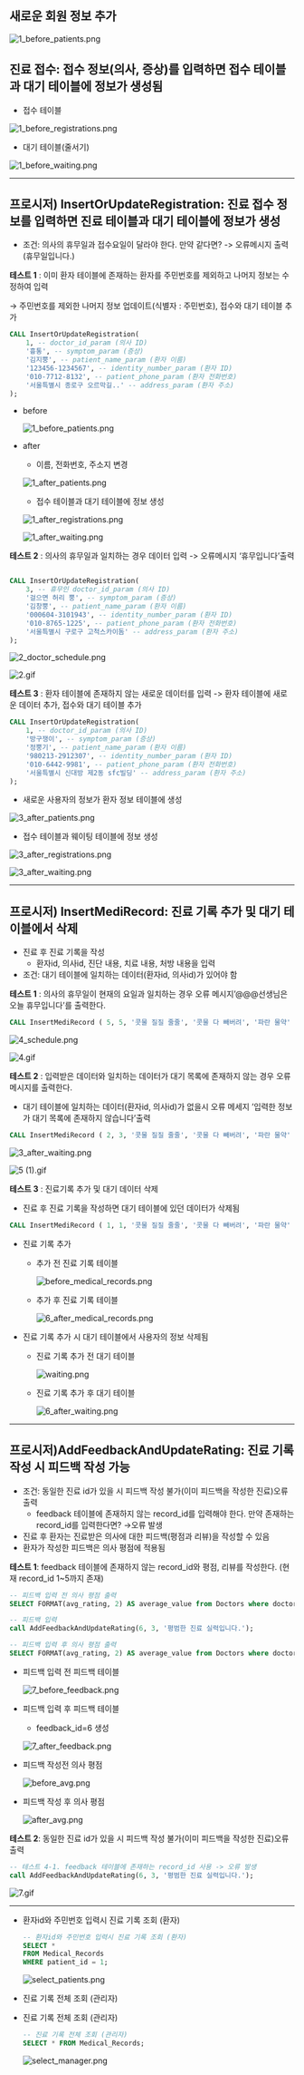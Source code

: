 ## 새로운 회원 정보 추가

![1_before_patients.png](/img/testcase/InsertOrUpdateRegistration/1_before_patients.png)

## 진료 접수: 접수 정보(의사, 증상)를 입력하면 접수 테이블과 대기 테이블에 정보가 생성됨

- 접수 테이블

![1_before_registrations.png](/img/testcase/InsertOrUpdateRegistration/1_before_registrations.png)

- 대기 테이블(줄서기)

![1_before_waiting.png](/img/testcase/InsertOrUpdateRegistration/1_before_waiting.png)

---

## 프로시저) InsertOrUpdateRegistration: 진료 접수 정보를 입력하면 진료 테이블과 대기 테이블에 정보가 생성

- 조건: 의사의 휴무일과 접수요일이 달라야 한다. 만약 같다면? -> 오류메시지 출력 (휴무일입니다.)



**테스트 1** : 이미 환자 테이블에 존재하는 환자를 주민번호를 제외하고 나머지 정보는 수정하여 입력

→ 주민번호를 제외한 나머지 정보 업데이트(식별자 : 주민번호), 접수와 대기 테이블 추가

```sql
CALL InsertOrUpdateRegistration(
    1, -- doctor_id_param (의사 ID)
    '흉통', -- symptom_param (증상)
    '김지뿡', -- patient_name_param (환자 이름)
    '123456-1234567', -- identity_number_param (환자 ID)
    '010-7712-8132', -- patient_phone_param (환자 전화번호)
    '서울특별시 종로구 오르막길..' -- address_param (환자 주소)
);
```

- before
    
    ![1_before_patients.png](/img/testcase/InsertOrUpdateRegistration/1_before_patients.png)
    
- after
    - 이름, 전화번호, 주소지 변경
    
    ![1_after_patients.png](/img/testcase/InsertOrUpdateRegistration/1_after_patients.png)
    
    - 접수 테이블과 대기 테이블에 정보 생성
    
    ![1_after_registrations.png](/img/testcase/InsertOrUpdateRegistration/1_after_registrations.png)
    
    ![1_after_waiting.png](/img/testcase/InsertOrUpdateRegistration/1_after_waiting.png)
    


**테스트 2** : 의사의 휴무일과 일치하는 경우 데이터 입력 -> 오류메시지 ‘휴무입니다’출력

```sql

CALL InsertOrUpdateRegistration(
    3, -- 휴무인 doctor_id_param (의사 ID)
    '걸으면 허리 뿡', -- symptom_param (증상)
    '김창뿡', -- patient_name_param (환자 이름)
    '000604-3101943', -- identity_number_param (환자 ID)
    '010-8765-1225', -- patient_phone_param (환자 전화번호)
    '서울특별시 구로구 고척스카이돔' -- address_param (환자 주소)
);
```

![2_doctor_schedule.png](/img/testcase/InsertOrUpdateRegistration/2_doctor_schedule.png)

![2.gif](/img/testcase/InsertOrUpdateRegistration/2.gif)



**테스트 3** : 환자 테이블에 존재하지 않는 새로운 데이터를 입력 -> 환자 테이블에 새로운 데이터 추가, 접수와 대기 테이블 추가

```sql
CALL InsertOrUpdateRegistration(
    1, -- doctor_id_param (의사 ID)
    '방구쟁이', -- symptom_param (증상)
    '정뿡기', -- patient_name_param (환자 이름)
    '980213-2912307', -- identity_number_param (환자 ID)
    '010-6442-9981', -- patient_phone_param (환자 전화번호)
    '서울특별시 신대방 제2동 sfc빌딩' -- address_param (환자 주소)
);
```

- 새로운 사용자의 정보가 환자 정보 테이블에 생성

![3_after_patients.png](/img/testcase/InsertOrUpdateRegistration/3_after_patients.png)

- 접수 테이블과 웨이팅 테이블에 정보 생성

![3_after_registrations.png](/img/testcase/InsertOrUpdateRegistration/3_after_registrations.png)

![3_after_waiting.png](/img/testcase/InsertOrUpdateRegistration/3_after_waiting.png)

---

## 프로시저) InsertMediRecord: 진료 기록 추가 및 대기 테이블에서 삭제

- 진료 후 진료 기록을 작성
    - 환자id, 의사id, 진단 내용, 치료 내용, 처방 내용을 입력
- 조건: 대기 테이블에 일치하는 데이터(환자id, 의사id)가 있어야 함



**테스트 1** : 의사의 휴무일이 현재의 요일과 일치하는 경우 오류 메시지’@@@선생님은 오늘 휴무입니다’를 출력한다.

```sql
CALL InsertMediRecord ( 5, 5, '콧물 질질 줄줄', '콧물 다 빼버려', '파란 물약' );
```

![4_schedule.png](/img/testcase/InsertMediRecord/4_schedule.png)

![4.gif](/img/testcase/InsertMediRecord/4.gif)

**테스트 2** : 입력받은 데이터와 일치하는 데이터가 대기 목록에 존재하지 않는 경우 오류 메시지를 출력한다.

- 대기 테이블에 일치하는 데이터(환자id, 의사id)가 없을시 오류 메세지 ’입력한 정보가 대기 목록에 존재하지 않습니다’출력

```sql
CALL InsertMediRecord ( 2, 3, '콧물 질질 줄줄', '콧물 다 빼버려', '파란 물약' );
```

![3_after_waiting.png](/img/testcase/InsertOrUpdateRegistration/3_after_waiting.png)

![5 (1).gif](/img/testcase/InsertMediRecord/5.gif)

**테스트 3** : 진료기록 추가 및 대기 데이터 삭제

- 진료 후 진료 기록을 작성하면 대기 테이블에 있던 데이터가 삭제됨

```sql
CALL InsertMediRecord ( 1, 1, '콧물 질질 줄줄', '콧물 다 빼버려', '파란 물약' );
```

- 진료 기록 추가
    - 추가 전 진료 기록 테이블
        
        ![before_medical_records.png](/img/testcase/InsertMediRecord/before_medical_records.png)
        
    - 추가 후 진료 기록 테이블
        
        ![6_after_medical_records.png](/img/testcase/InsertMediRecord/6_after_medical_records.png)
        
- 진료 기록 추가 시 대기 테이블에서 사용자의 정보 삭제됨
    - 진료 기록 추가 전 대기 테이블
        
        ![waiting.png](/img/testcase/InsertMediRecord/waiting.png)
        
    - 진료 기록 추가 후 대기 테이블
        
        ![6_after_waiting.png](/img/testcase/InsertMediRecord/6_after_waiting.png)
        

---

## 프로시저)AddFeedbackAndUpdateRating: 진료 기록 작성 시 피드백 작성 가능

- 조건: 동일한 진료 id가 있을 시 피드백 작성 불가(이미 피드백을 작성한 진료)오류 출력
    - feedback 테이블에 존재하지 않는 record_id를 입력해야 한다. 만약 존재하는 record_id를 입력한다면? →오류 발생
- 진료 후 환자는 진료받은 의사에 대한 피드백(평점과 리뷰)을 작성할 수 있음
- 환자가 작성한 피드백은 의사 평점에 적용됨


**테스트 1**: feedback 테이블에 존재하지 않는 record_id와 평점, 리뷰를 작성한다. (현재 record_id 1~5까지 존재)

```sql
-- 피드백 입력 전 의사 평점 출력
SELECT FORMAT(avg_rating, 2) AS average_value from Doctors where doctor_id = 1;

-- 피드백 입력
call AddFeedbackAndUpdateRating(6, 3, '평범한 진료 실력입니다.');

-- 피드백 입력 후 의사 평점 출력
SELECT FORMAT(avg_rating, 2) AS average_value from Doctors where doctor_id = 2;

```

- 피드백 입력 전 피드백 테이블
    
    ![7_before_feedback.png](/img/testcase/AddFeedbackAndUpdateRating/7_before_feedback.png)
    
- 피드백 입력 후 피드백 테이블
    - feedback_id=6 생성
    
    ![7_after_feedback.png](/img/testcase/AddFeedbackAndUpdateRating/7_after_feedback.png)
    
- 피드백 작성전 의사 평점
    
    ![before_avg.png](/img/testcase/AddFeedbackAndUpdateRating/before_avg.png)
    
- 피드백 작성 후 의사 평점
    
    ![after_avg.png](/img/testcase/AddFeedbackAndUpdateRating/after_avg.png)
    

**테스트 2**: 동일한 진료 id가 있을 시 피드백 작성 불가(이미 피드백을 작성한 진료)오류 출력

```sql
-- 테스트 4-1. feedback 테이블에 존재하는 record_id 사용 -> 오류 발생
call AddFeedbackAndUpdateRating(6, 3, '평범한 진료 실력입니다.');
```

![7.gif](/img/testcase/AddFeedbackAndUpdateRating/7.gif)

---

- 환자id와 주민번호 입력시 진료 기록 조회 (환자)
    
    ```sql
    -- 환자id와 주민번호 입력시 진료 기록 조회 (환자)
    SELECT * 
    FROM Medical_Records
    WHERE patient_id = 1;
    ```
    
    ![select_patients.png](/img/testcase/select_patients.png)
    

- 진료 기록 전체 조회 (관리자)
- 진료 기록 전체 조회 (관리자)
    
    ```sql
    -- 진료 기록 전체 조회 (관리자)
    SELECT * FROM Medical_Records;
    ```
    
    ![select_manager.png](/img/testcase/select_manager.png)